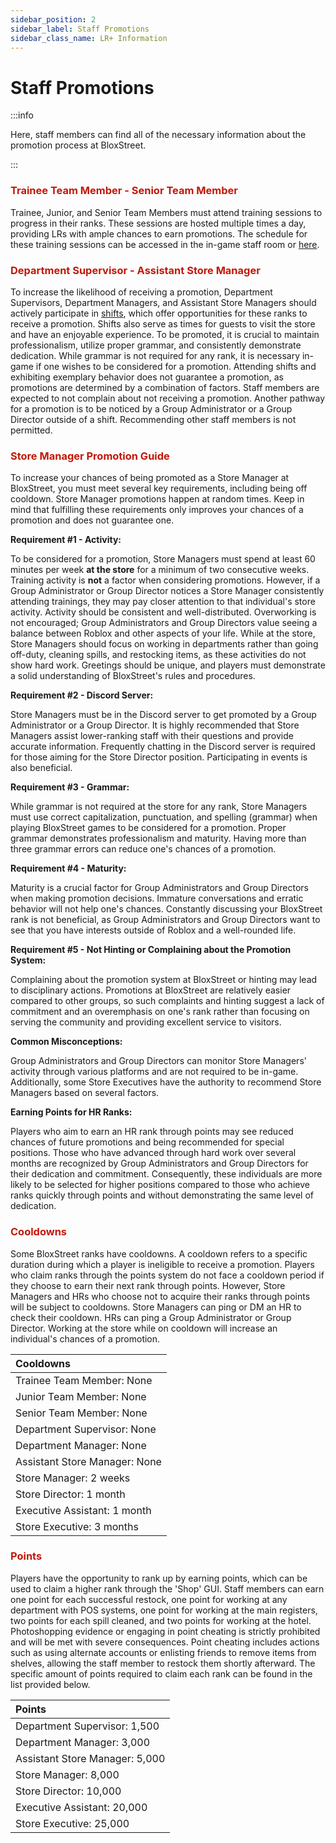 ```yaml
---
sidebar_position: 2
sidebar_label: Staff Promotions
sidebar_class_name: LR+ Information
---
```


# Staff Promotions

:::info

Here, staff members can find all of the necessary information about the promotion process at BloxStreet.

:::

### <font color="#C21807">Trainee Team Member - Senior Team Member</font>

Trainee, Junior, and Senior Team Members must attend training sessions to progress in their ranks. These sessions are hosted multiple times a day, providing LRs with ample chances to earn promotions. The schedule for these training sessions can be accessed in the in-game staff room or [here](https://discord.com/channels/323081832071561216/600732254502780928/1133663177549299794).

### <font color="#C21807">Department Supervisor - Assistant Store Manager</font>

To increase the likelihood of receiving a promotion, Department Supervisors, Department Managers, and Assistant Store Managers should actively participate in [shifts](https://discord.com/channels/323081832071561216/600732254502780928/1133663091784159253), which offer opportunities for these ranks to receive a promotion. Shifts also serve as times for guests to visit the store and have an enjoyable experience. To be promoted, it is crucial to maintain professionalism, utilize proper grammar, and consistently demonstrate dedication. While grammar is not required for any rank, it is necessary in-game if one wishes to be considered for a promotion. Attending shifts and exhibiting exemplary behavior does not guarantee a promotion, as promotions are determined by a combination of factors. Staff members are expected to not complain about not receiving a promotion. Another pathway for a promotion is to be noticed by a Group Administrator or a Group Director outside of a shift. Recommending other staff members is not permitted.

### <font color="#C21807">Store Manager Promotion Guide</font>
To increase your chances of being promoted as a Store Manager at BloxStreet, you must meet several key requirements, including being off cooldown. Store Manager promotions happen at random times. Keep in mind that fulfilling these requirements only improves your chances of a promotion and does not guarantee one.

**Requirement #1 - Activity:**

To be considered for a promotion, Store Managers must spend at least 60 minutes per week **at the store** for a minimum of two consecutive weeks. Training activity is **not** a factor when considering promotions. However, if a Group Administrator or Group Director notices a Store Manager consistently attending trainings, they may pay closer attention to that individual's store activity.  Activity should be consistent and well-distributed. Overworking is not encouraged; Group Administrators and Group Directors value seeing a balance between Roblox and other aspects of your life. While at the store, Store Managers should focus on working in departments rather than going off-duty, cleaning spills, and restocking items, as these activities do not show hard work. Greetings should be unique, and players must demonstrate a solid understanding of BloxStreet's rules and procedures.

**Requirement #2 - Discord Server:**

Store Managers must be in the Discord server to get promoted by a Group Administrator or a Group Director. It is highly recommended that Store Managers assist lower-ranking staff with their questions and provide accurate information. Frequently chatting in the Discord server is required for those aiming for the Store Director position. Participating in events is also beneficial.

**Requirement #3 - Grammar:**

While grammar is not required at the store for any rank, Store Managers must use correct capitalization, punctuation, and spelling (grammar) when playing BloxStreet games to be considered for a promotion. Proper grammar demonstrates professionalism and maturity. Having more than three grammar errors can reduce one's chances of a promotion.

**Requirement #4 - Maturity:**

Maturity is a crucial factor for Group Administrators and Group Directors when making promotion decisions. Immature conversations and erratic behavior will not help one's chances. Constantly discussing your BloxStreet rank is not beneficial, as Group Administrators and Group Directors want to see that you have interests outside of Roblox and a well-rounded life.

**Requirement #5 - Not Hinting or Complaining about the Promotion System:**

Complaining about the promotion system at BloxStreet or hinting may lead to disciplinary actions. Promotions at BloxStreet are relatively easier compared to other groups, so such complaints and hinting suggest a lack of commitment and an overemphasis on one's rank rather than focusing on serving the community and providing excellent service to visitors.

**Common Misconceptions:**

Group Administrators and Group Directors can monitor Store Managers' activity through various platforms and are not required to be in-game. Additionally, some Store Executives have the authority to recommend Store Managers based on several factors.

**Earning Points for HR Ranks:**

Players who aim to earn an HR rank through points may see reduced chances of future promotions and being recommended for special positions. Those who have advanced through hard work over several months are recognized by Group Administrators and Group Directors for their dedication and commitment. Consequently, these individuals are more likely to be selected for higher positions compared to those who achieve ranks quickly through points and without demonstrating the same level of dedication.

### <font color="#C21807">Cooldowns</font>

Some BloxStreet ranks have cooldowns. A cooldown refers to a specific duration during which a player is ineligible to receive a promotion. Players who claim ranks through the points system do not face a cooldown period if they choose to earn their next rank through points. However, Store Managers and HRs who choose not to acquire their ranks through points will be subject to cooldowns. Store Managers can ping or DM an HR to check their cooldown. HRs can ping a Group Administrator or Group Director. Working at the store while on cooldown will increase an individual's chances of a promotion.


| Cooldowns |
|:----------|
| Trainee Team Member: None |
| Junior Team Member: None |
| Senior Team Member: None |
| Department Supervisor: None |
| Department Manager: None |
| Assistant Store Manager: None |
| Store Manager: 2 weeks |
| Store Director: 1 month |
| Executive Assistant: 1 month |
| Store Executive: 3 months |


### <font color="#C21807">Points</font>

Players have the opportunity to rank up by earning points, which can be used to claim a higher rank through the 'Shop' GUI. Staff members can earn one point for each successful restock, one point for working at any department with POS systems, one point for working at the main registers, two points for each spill cleaned, and two points for working at the hotel. Photoshopping evidence or engaging in point cheating is strictly prohibited and will be met with severe consequences. Point cheating includes actions such as using alternate accounts or enlisting friends to remove items from shelves, allowing the staff member to restock them shortly afterward. The specific amount of points required to claim each rank can be found in the list provided below.

| Points |
|:----------|
| Department Supervisor: 1,500 |
| Department Manager: 3,000 |
| Assistant Store Manager: 5,000 |
| Store Manager: 8,000 |
| Store Director: 10,000 |
| Executive Assistant: 20,000 |
| Store Executive: 25,000 |
